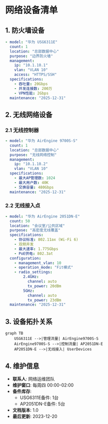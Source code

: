 # 网络设备清单

## 1. 防火墙设备
```yaml
- model: "华为 USG6311E"
  count: 1
  location: "总部数据中心"
  purpose: "边界防火墙"
  management:
    ip: "10.1.10.1"
    vlan: "VLAN 10"
    access: "HTTPS/SSH"
  specifications:
    - 吞吐量: 20Gbps
    - 并发连接数: 200万
    - VPN性能: 2Gbps
  maintenance: "2025-12-31"
```

## 2. 无线网络设备
### 2.1 无线控制器
```yaml
- model: "华为 AirEngine 9700S-S"
  count: 1
  location: "总部数据中心"
  purpose: "无线网络控制"
  management:
    ip: "10.1.10.2"
    vlan: "VLAN 10"
  specifications:
    - 最大AP管理数: 1024
    - 最大用户数: 40K
    - 交换容量: 480Gbps
  maintenance: "2025-12-31"
```

### 2.2 无线接入点
```yaml
- model: "华为 AirEngine 2051DN-E"
  count: 50
  location: "会议室/公共区域"
  purpose: "高密度无线覆盖"
  specifications:
    - 协议标准: 802.11ax (Wi-Fi 6)
    - 双频并发
    - 最大速率: 1.775Gbps
    - PoE供电: 802.3at
  configuration:
    - management_vlan: 10
    - operation_mode: "Fit模式"
    - radio_settings:
        2.4GHz:
          channel: auto
          tx_power: 20dBm
        5GHz:
          channel: auto
          tx_power: 23dBm
  maintenance: "2025-12-31"
```

## 3. 设备拓扑关系
```mermaid
graph TB
    USG6311E -->|管理流量| AirEngine9700S-S
    AirEngine9700S-S -->|控制流量| AP2051DN-E
    AP2051DN-E -->|无线接入| UserDevices
```

## 4. 维护信息
- **联系人**: 网络运维团队
- **维护窗口**: 每周四 00:00-02:00
- **备件库存**:
  - USG6311E备件: 1台
  - AP2051DN-E备件: 5台
- **文档版本**: 1.0
- **最后更新**: 2023-12-20